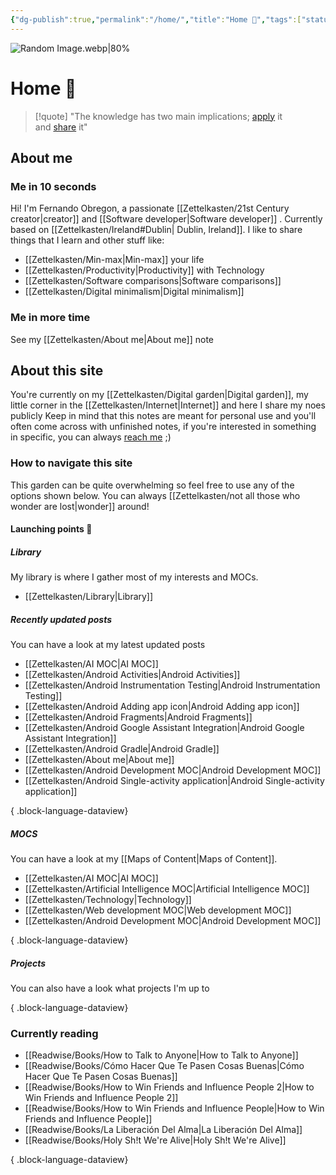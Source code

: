 ```yaml
---
{"dg-publish":true,"permalink":"/home/","title":"Home 👋","tags":["status/done","gardenEntry"],"noteIcon":"","created":"2022-10-04T22:13:24.000+01:00","updated":"2023-10-25T10:26:41.694+01:00"}
---
```


![Random Image.webp|80%](/img/user/Files/Random%20Image.webp)

# Home 👋

> [!quote] 
> "The knowledge has two main implications; [apply](https://garden.feernandooff.com/404) it and [share](https://garden.feernandooff.com/404) it"

## About me

### Me in 10 seconds
Hi! I'm Fernando Obregon, a passionate [[Zettelkasten/21st Century creator\|creator]] and  [[Software developer\|Software developer]] . Currently based on [[Zettelkasten/Ireland#Dublin\| Dublin, Ireland]].  I like to share things that I learn and other stuff like:
- [[Zettelkasten/Min-max\|Min-max]] your life
- [[Zettelkasten/Productivity\|Productivity]] with Technology
- [[Zettelkasten/Software comparisons\|Software comparisons]]
- [[Zettelkasten/Digital minimalism\|Digital minimalism]]

### Me in more time
See my [[Zettelkasten/About me\|About me]] note

## About this site

You're currently on my [[Zettelkasten/Digital garden\|Digital garden]], my little corner in the [[Zettelkasten/Internet\|Internet]] and here I share my noes publicly 
Keep in mind that this notes are meant for personal use and you'll often come across with unfinished notes, if you're interested in something in specific, you can always [reach me](https://feernandooff.com) ;)


### How to navigate this site
This garden can be quite overwhelming so feel free to use any of the options shown below. You can always [[Zettelkasten/not all those who wonder are lost\|wonder]] around! 
#### Launching points 🚀

##### Library
My library is where I gather most of my interests and MOCs.
- [[Zettelkasten/Library\|Library]]
##### Recently updated posts
You can have a look at my latest updated posts
- [[Zettelkasten/AI MOC\|AI MOC]]
- [[Zettelkasten/Android Activities\|Android Activities]]
- [[Zettelkasten/Android Instrumentation Testing\|Android Instrumentation Testing]]
- [[Zettelkasten/Android Adding app icon\|Android Adding app icon]]
- [[Zettelkasten/Android Fragments\|Android Fragments]]
- [[Zettelkasten/Android Google Assistant Integration\|Android Google Assistant Integration]]
- [[Zettelkasten/Android Gradle\|Android Gradle]]
- [[Zettelkasten/About me\|About me]]
- [[Zettelkasten/Android Development MOC\|Android Development MOC]]
- [[Zettelkasten/Android Single-activity application\|Android Single-activity application]]

{ .block-language-dataview}
##### MOCS
You can have a look at my [[Maps of Content\|Maps of Content]]. 
- [[Zettelkasten/AI MOC\|AI MOC]]
- [[Zettelkasten/Artificial Intelligence MOC\|Artificial Intelligence MOC]]
- [[Zettelkasten/Technology\|Technology]]
- [[Zettelkasten/Web development MOC\|Web development MOC]]
- [[Zettelkasten/Android Development MOC\|Android Development MOC]]

{ .block-language-dataview}
##### Projects
You can also have a look what projects I'm up to 

{ .block-language-dataview}

### Currently reading
- [[Readwise/Books/How to Talk to Anyone\|How to Talk to Anyone]]
- [[Readwise/Books/Cómo Hacer Que Te Pasen Cosas Buenas\|Cómo Hacer Que Te Pasen Cosas Buenas]]
- [[Readwise/Books/How to Win Friends and Influence People 2\|How to Win Friends and Influence People 2]]
- [[Readwise/Books/How to Win Friends and Influence People\|How to Win Friends and Influence People]]
- [[Readwise/Books/La Liberación Del Alma\|La Liberación Del Alma]]
- [[Readwise/Books/Holy Sh!t We're Alive\|Holy Sh!t We're Alive]]

{ .block-language-dataview}
